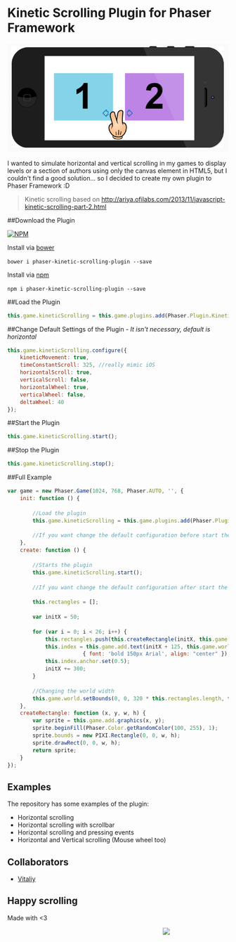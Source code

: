 # Kinetic Scrolling Plugin for Phaser Framework

![Kinetic Scrolling Plugin](https://raw.githubusercontent.com/jdnichollsc/Phaser-Kinetic-Scrolling-Plugin/gh-pages/img/plugin.png)

I wanted to simulate horizontal and vertical scrolling in my games to display levels or a section of authors using only the canvas element in HTML5, but I couldn't find a good solution... so I decided to create my own plugin to Phaser Framework :D

> Kinetic scrolling based on http://ariya.ofilabs.com/2013/11/javascript-kinetic-scrolling-part-2.html

##Download the Plugin

[![NPM](https://nodei.co/npm/phaser-kinetic-scrolling-plugin.png?downloads=true&downloadRank=true&stars=true)](https://nodei.co/npm/phaser-kinetic-scrolling-plugin/)

Install via [bower](http://bower.io)

`bower i phaser-kinetic-scrolling-plugin --save`

Install via [npm](https://www.npmjs.com)

`npm i phaser-kinetic-scrolling-plugin --save`

##Load the Plugin

```javascript
this.game.kineticScrolling = this.game.plugins.add(Phaser.Plugin.KineticScrolling);
```

##Change Default Settings of the Plugin - *_It isn't necessary, default is horizontal_*

```javascript
this.game.kineticScrolling.configure({
    kineticMovement: true,
    timeConstantScroll: 325, //really mimic iOS
    horizontalScroll: true,
    verticalScroll: false,
    horizontalWheel: true,
    verticalWheel: false,
    deltaWheel: 40
});
```

##Start the Plugin

```javascript
this.game.kineticScrolling.start();
```

##Stop the Plugin

```javascript
this.game.kineticScrolling.stop();
```

##Full Example

```javascript
var game = new Phaser.Game(1024, 768, Phaser.AUTO, '', {
    init: function () {

        //Load the plugin
        this.game.kineticScrolling = this.game.plugins.add(Phaser.Plugin.KineticScrolling);

        //If you want change the default configuration before start the plugin
    },
    create: function () {

        //Starts the plugin
        this.game.kineticScrolling.start();

        //If you want change the default configuration after start the plugin

        this.rectangles = [];

        var initX = 50;

        for (var i = 0; i < 26; i++) {
            this.rectangles.push(this.createRectangle(initX, this.game.world.centerY - 100, 250, 200));
            this.index = this.game.add.text(initX + 125, this.game.world.centerY, i + 1,
                        { font: 'bold 150px Arial', align: "center" });
            this.index.anchor.set(0.5);
            initX += 300;
        }

        //Changing the world width
        this.game.world.setBounds(0, 0, 320 * this.rectangles.length, this.game.height);
    },
    createRectangle: function (x, y, w, h) {
        var sprite = this.game.add.graphics(x, y);
        sprite.beginFill(Phaser.Color.getRandomColor(100, 255), 1);
        sprite.bounds = new PIXI.Rectangle(0, 0, w, h);
        sprite.drawRect(0, 0, w, h);
        return sprite;
    }
});
```

## Examples
The repository has some examples of the plugin:
- Horizontal scrolling
- Horizontal scrolling with scrollbar
- Horizontal scrolling and pressing events
- Horizontal and Vertical scrolling (Mouse wheel too)

## Collaborators
- [Vitaliy](https://github.com/VitaZheltyakov)

## Happy scrolling
Made with <3

<img width="150px" src="http://phaser.azurewebsites.net/assets/nicholls.png" align="right">
